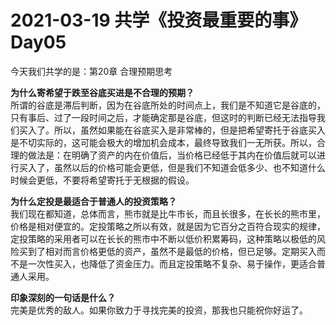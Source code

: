 # 2021-03-19 共学《投资最重要的事》 Day05 
今天我们共学的是：第20章 合理预期思考

**为什么寄希望于跌至谷底买进是不合理的预期？**  
所谓的谷底是滞后判断，因为在谷底所处的时间点上，我们是不知道它是谷底的，只有事后、过了一段时间之后，才能确定那是谷底，但这时的判断已经无法指导我们买入了。所以，虽然如果能在谷底买入是非常棒的，但是把希望寄托于谷底买入是不切实际的，这可能会极大的增加机会成本，最终导致我们一无所获。所以，合理的做法是：在明确了资产的内在价值后，当价格已经低于其内在价值后就可以进行买入了，虽然以后的价格可能会更低，但是我们不知道会低多少、也不知道什么时候会更低，不要将希望寄托于无根据的假设。

**为什么定投是最适合于普通人的投资策略？**  
我们现在都知道，总体而言，熊市就是比牛市长，而且长很多，在长长的熊市里，价格是相对便宜的。定投策略之所以有效，就是因为它百分之百符合现实的规律，定投策略的采用者可以在长长的熊市中不断以低价积累筹码，这种策略以极低的风险买到了相对而言价格更低的资产，虽然不是最低的价格，但已足够。定期买入而不是一次性买入，也降低了资金压力。而且定投策略不复杂、易于操作，更适合普通人采用。

**印象深刻的一句话是什么？**  
完美是优秀的敌人。如果你致力于寻找完美的投资，那我也只能祝你好运了。

